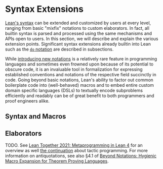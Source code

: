 # Syntax Extensions

[Lean's syntax](lexical_structure.md) can be extended and customized
by users at every level, ranging from basic "mixfix" notations to
custom elaborators. In fact, all builtin syntax is parsed and
processed using the same mechanisms and APIs open to users. In this
section, we will describe and explain the various extension points.
Significant syntax extensions already builtin into Lean such as the
[`do` notation](./do.md) are described in subsections.

While [introducing new notations](./notation.md) is a relatively rare feature in
programming languages and sometimes even frowned upon because of its
potential to obscure code, it is an invaluable tool in formalization
for expressing established conventions and notations of the respective
field succinctly in code. Going beyond basic notations, Lean's ability
to factor out common boilerplate code into (well-behaved) macros and
to embed entire custom domain specific languages (DSLs) to textually
encode subproblems efficiently and readably can be of great benefit to
both programmers and proof engineers alike.

## Syntax and Macros

## Elaborators

TODO. See [Lean Together 2021: Metaprogramming in Lean
4](https://youtu.be/hxQ1vvhYN_U) for an overview as well [the
continuation](https://youtu.be/hxQ1vvhYN_U) about tactic programming.
For more information on antiquotations, see also §4.1 of [Beyond
Notations: Hygienic Macro Expansion for Theorem Proving
Languages](https://arxiv.org/pdf/2001.10490.pdf#page=11).

